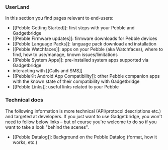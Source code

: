 ### UserLand
In this section you find pages relevant to end-users:

- [[Pebble Getting Started]]: first steps with your Pebble and Gadgetbridge
- [[Pebble Firmware updates]]: firmware downloads for Pebble devices
- [[Pebble Language Packs]]: language pack download and installation
- [[Pebble Watchfaces]]: apps on your Pebble (aka Watchfaces), where to find, how to use/manage, known issues/limitations
- [[Pebble System Apps]]: pre-installed system apps supported via Gadgetbridge
- interacting with [[Calls and SMS]]
- [[PebbleKit Android App Compatibility]]: other Pebble companion apps with the known state of their compatibility with Gadgetbridge
- [[Pebble Links]]: useful links related to your Pebble

### Technical docs
The following information is more technical (API/protocol descriptions etc.) and targeted at developers. If you just want to use Gadgetbridge, you won't need to follow below links – but of course you're welcome to do so if you want to take a look "behind the scenes".

- [[Pebble Datalog]]: Background on the Pebble Datalog (format, how it works, etc.)
